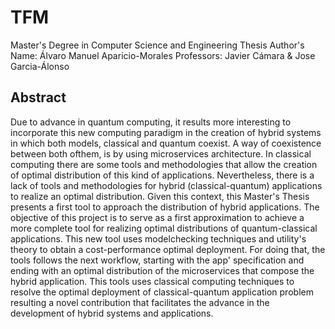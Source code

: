 # TFM
Master's Degree in Computer Science and Engineering Thesis
Author's Name: Álvaro Manuel Aparicio-Morales
Professors: Javier Cámara & Jose Garcia-Álonso
## Abstract
Due to advance in quantum computing, it results more interesting to incorporate this new computing
paradigm in the creation of hybrid systems in which both models, classical and quantum coexist. 
A way of coexistence between both ofthem, is by using microservices architecture. In classical computing
there are some tools and methodologies that allow the creation of optimal distribution of this kind of applications.
Nevertheless, there is a lack of tools and methodologies for hybrid (classical-quantum) applications to
realize an optimal distribution. Given this context, this Master's Thesis presents a first tool to approach the distribution of hybrid applications. The objective of this project is to serve as a first approximation to achieve a more complete tool for realizing optimal distributions of quantum-classical applications. This new tool uses modelchecking techniques and utility's theory to obtain a cost-performance optimal deployment. For doing that, the tools follows the next workflow, starting with the app' specification and ending with an optimal distribution of the microservices that compose the hybrid application. This tools uses classical computing techniques to resolve the optimal deployment of classical-quantum application problem resulting a novel contribution that facilitates the advance in the development of hybrid systems and applications.
